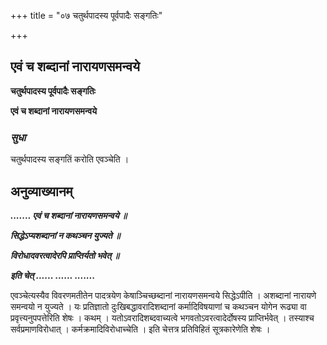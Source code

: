 +++
title = "०७ चतुर्थपादस्य पूर्वपादैः सङ्गतिः"

+++


## एवं च शब्दानां नारायणसमन्वये

**चतुर्थपादस्य पूर्वपादैः सङ्गतिः**

**एवं च शब्दानां नारायणसमन्वये**

### ***सुधा***

चतुर्थपादस्य सङ्गतिं करोति एवञ्चेति ।

## **अनुव्याख्यानम्**

***....... एवं च शब्दानां नारायणसमन्वये ॥***

***सिद्धेऽप्यशब्दानां न कथञ्चन युज्यते ॥***

***विरोधादवरत्वादेरपि प्राप्तिर्यतो भवेत् ॥***

***इति चेत् ...... ...... .......***

एवञ्चेत्यस्यैव विवरणमतीतेन पादत्रयेण केषाञ्चिच्छब्दानां नारायणसमन्वये सिद्धेऽपीति । अशब्दानां नारायणे समन्वयो न युज्यते । यः प्रतिज्ञातो दुःखिबद्धावरादिशब्दानां कर्मादिविषयाणां च कथञ्चन योगेन रूढ्या वा प्रवृत्त्यनुपपत्तेरिति शेषः । कथम् । यतोऽवरादिशब्दवाच्यत्वे भगवतोऽवरत्वादेर्दोषस्य प्राप्तिर्भवेत् । तस्याश्च सर्वप्रमाणविरोधात् । कर्मक्रमादिविरोधाच्चेति । इति चेत्तत्र प्रतिविहितं सूत्रकारेणेति शेषः ।

